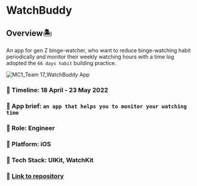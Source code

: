 # WatchBuddy

## Overview🏝 
An app for gen Z binge-watcher, who want to reduce binge-watching habit periodically and monitor their weekly watching hours with a time log adopted the `66 days habit` building practice.

![MC1_Team 17_WatchBuddy App](https://user-images.githubusercontent.com/70984049/169708098-781cccf2-7895-489b-a90c-7562d0928f06.png)


### 📅 Timeline: 18 April - 23 May 2022
### 🎯 App brief: `an app that helps you to monitor your watching time`
### 🔦 Role: Engineer 
### 🚉 Platform: iOS
### 🔧 Tech Stack: UIKit, WatchKit
### 🔗 [Link to repository](https://github.com/ayumutiarad/WatchBuddy)
